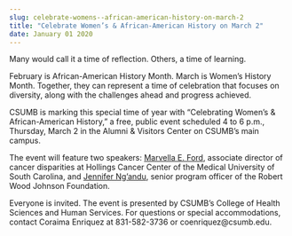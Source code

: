 ```yaml
---
slug: celebrate-womens--african-american-history-on-march-2
title: "Celebrate Women’s & African-American History on March 2"
date: January 01 2020
---
```


 
<p>Many would call it a time of reflection. Others, a time of learning.</p>
<p>
  February is African&#45;American History Month. March is Women’s History
  Month. Together, they can represent a time of celebration that focuses on
  diversity, along with the challenges ahead and progress achieved.
</p>
<p>
  CSUMB is marking this special time of year with “Celebrating Women’s &amp;
  African&#45;American History,” a free, public event scheduled 4 to 6 p.m.,
  Thursday, March 2 in the Alumni &amp; Visitors Center on CSUMB’s main campus.
</p>
<p>
  The event will feature two speakers:
  <a
    href="https://academicdepartments.musc.edu/pr/featured_expert/archive/ford.htm#.WK9qclUrJaQ"
    >Marvella E. Ford</a
  >, associate director of cancer disparities at Hollings Cancer Center of the
  Medical University of South Carolina, and
  <a
    href="https://www.rwjf.org/en/about&#45;rwjf/leadership&#45;staff/N/jennifer&#45;m&#45;ng&#45;andu.html"
    >Jennifer Ng’andu</a
  >, senior program officer of the Robert Wood Johnson Foundation.
</p>
<p>
  Everyone is invited. The event is presented by CSUMB’s College of Health
  Sciences and Human Services. For questions or special accommodations, contact
  Coraima Enriquez at 831&#45;582&#45;3736 or coenriquez@csumb.edu.
</p>
 
